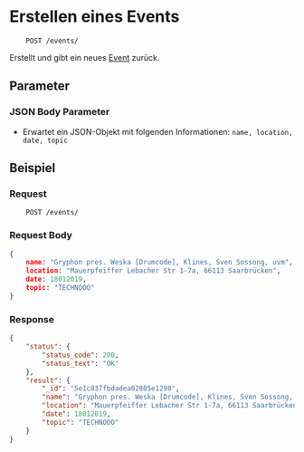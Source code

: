 # Erstellen eines Events
```
    POST /events/
```
Erstellt und gibt ein neues [Event](https://github.com/Inf166/GDW1920_Mai_Dahlke_Inci/blob/master/Dokumente/Dokumentation/events/README.md) zurück.

## Parameter
### JSON Body Parameter
* Erwartet ein JSON-Objekt mit folgenden Informationen: `name, location, date, topic`

## Beispiel
### Request
```
    POST /events/
```
### Request Body
```json
{
	name: "Gryphon pres. Weska [Drumcode], Klines, Sven Sossong, uvm",
	location: "Mauerpfeiffer Lebacher Str 1-7a, 66113 Saarbrücken",
	date: 18012019,
	topic: "TECHNOOO"
}
```

### Response
```json
{
    "status": {
        "status_code": 200,
        "status_text": "OK"
    },
    "result": {
        "_id": "5e1c837fbdadea02805e1298",
        "name": "Gryphon pres. Weska [Drumcode], Klines, Sven Sossong, uvm",
        "location": "Mauerpfeiffer Lebacher Str 1-7a, 66113 Saarbrücken",
        "date": 18012019,
        "topic": "TECHNOOO"
    }
}
```